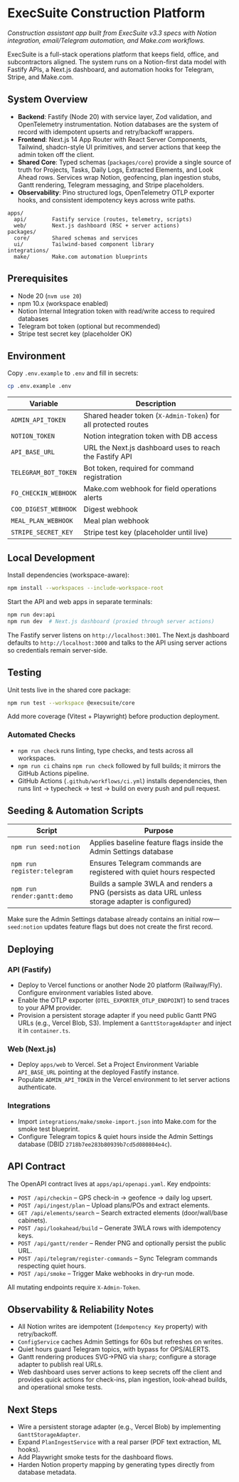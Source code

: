 # ExecSuite Construction Platform

_Construction assistant app built from ExecSuite v3.3 specs with Notion integration, email/Telegram automation, and Make.com workflows._

ExecSuite is a full-stack operations platform that keeps field, office, and subcontractors aligned. The system runs on a Notion-first data model with Fastify APIs, a Next.js dashboard, and automation hooks for Telegram, Stripe, and Make.com.

## System Overview

- **Backend**: Fastify (Node 20) with service layer, Zod validation, and OpenTelemetry instrumentation. Notion databases are the system of record with idempotent upserts and retry/backoff wrappers.
- **Frontend**: Next.js 14 App Router with React Server Components, Tailwind, shadcn-style UI primitives, and server actions that keep the admin token off the client.
- **Shared Core**: Typed schemas (`packages/core`) provide a single source of truth for Projects, Tasks, Daily Logs, Extracted Elements, and Look Ahead rows. Services wrap Notion, geofencing, plan ingestion stubs, Gantt rendering, Telegram messaging, and Stripe placeholders.
- **Observability**: Pino structured logs, OpenTelemetry OTLP exporter hooks, and consistent idempotency keys across write paths.

```
apps/
  api/        Fastify service (routes, telemetry, scripts)
  web/        Next.js dashboard (RSC + server actions)
packages/
  core/       Shared schemas and services
  ui/         Tailwind-based component library
integrations/
  make/       Make.com automation blueprints
```

## Prerequisites

- Node 20 (`nvm use 20`)
- npm 10.x (workspace enabled)
- Notion Internal Integration token with read/write access to required databases
- Telegram bot token (optional but recommended)
- Stripe test secret key (placeholder OK)

## Environment

Copy `.env.example` to `.env` and fill in secrets:

```bash
cp .env.example .env
```

| Variable | Description |
| --- | --- |
| `ADMIN_API_TOKEN` | Shared header token (`X-Admin-Token`) for all protected routes |
| `NOTION_TOKEN` | Notion integration token with DB access |
| `API_BASE_URL` | URL the Next.js dashboard uses to reach the Fastify API |
| `TELEGRAM_BOT_TOKEN` | Bot token, required for command registration |
| `FO_CHECKIN_WEBHOOK` | Make.com webhook for field operations alerts |
| `COO_DIGEST_WEBHOOK` | Digest webhook |
| `MEAL_PLAN_WEBHOOK` | Meal plan webhook |
| `STRIPE_SECRET_KEY` | Stripe test key (placeholder until live) |

## Local Development

Install dependencies (workspace-aware):

```bash
npm install --workspaces --include-workspace-root
```

Start the API and web apps in separate terminals:

```bash
npm run dev:api
npm run dev  # Next.js dashboard (proxied through server actions)
```

The Fastify server listens on `http://localhost:3001`. The Next.js dashboard defaults to `http://localhost:3000` and talks to the API using server actions so credentials remain server-side.

## Testing

Unit tests live in the shared core package:

```bash
npm run test --workspace @execsuite/core
```

Add more coverage (Vitest + Playwright) before production deployment.

### Automated Checks

- `npm run check` runs linting, type checks, and tests across all workspaces.
- `npm run ci` chains `npm run check` followed by full builds; it mirrors the GitHub Actions pipeline.
- GitHub Actions (`.github/workflows/ci.yml`) installs dependencies, then runs lint → typecheck → test → build on every push and pull request.

## Seeding & Automation Scripts

| Script | Purpose |
| --- | --- |
| `npm run seed:notion` | Applies baseline feature flags inside the Admin Settings database |
| `npm run register:telegram` | Ensures Telegram commands are registered with quiet hours respected |
| `npm run render:gantt:demo` | Builds a sample 3WLA and renders a PNG (persists as data URL unless storage adapter is configured) |

Make sure the Admin Settings database already contains an initial row—`seed:notion` updates feature flags but does not create the first record.

## Deploying

### API (Fastify)

- Deploy to Vercel functions or another Node 20 platform (Railway/Fly). Configure environment variables listed above.
- Enable the OTLP exporter (`OTEL_EXPORTER_OTLP_ENDPOINT`) to send traces to your APM provider.
- Provision a persistent storage adapter if you need public Gantt PNG URLs (e.g., Vercel Blob, S3). Implement a `GanttStorageAdapter` and inject it in `container.ts`.

### Web (Next.js)

- Deploy `apps/web` to Vercel. Set a Project Environment Variable `API_BASE_URL` pointing at the deployed Fastify instance.
- Populate `ADMIN_API_TOKEN` in the Vercel environment to let server actions authenticate.

### Integrations

- Import `integrations/make/smoke-import.json` into Make.com for the smoke test blueprint.
- Configure Telegram topics & quiet hours inside the Admin Settings database (DBID `2718b7ee283b80939b7cd5d080804e4c`).

## API Contract

The OpenAPI contract lives at `apps/api/openapi.yaml`. Key endpoints:

- `POST /api/checkin` – GPS check-in -> geofence -> daily log upsert.
- `POST /api/ingest/plan` – Upload plans/POs and extract elements.
- `GET /api/elements/search` – Search extracted elements (door/wall/base cabinets).
- `POST /api/lookahead/build` – Generate 3WLA rows with idempotency keys.
- `POST /api/gantt/render` – Render PNG and optionally persist the public URL.
- `POST /api/telegram/register-commands` – Sync Telegram commands respecting quiet hours.
- `POST /api/smoke` – Trigger Make webhooks in dry-run mode.

All mutating endpoints require `X-Admin-Token`.

## Observability & Reliability Notes

- All Notion writes are idempotent (`Idempotency Key` property) with retry/backoff.
- `ConfigService` caches Admin Settings for 60s but refreshes on writes.
- Quiet hours guard Telegram topics, with bypass for OPS/ALERTS.
- Gantt rendering produces SVG->PNG via `sharp`; configure a storage adapter to publish real URLs.
- Web dashboard uses server actions to keep secrets off the client and provides quick actions for check-ins, plan ingestion, look-ahead builds, and operational smoke tests.

## Next Steps

- Wire a persistent storage adapter (e.g., Vercel Blob) by implementing `GanttStorageAdapter`.
- Expand `PlanIngestService` with a real parser (PDF text extraction, ML hooks).
- Add Playwright smoke tests for the dashboard flows.
- Harden Notion property mapping by generating types directly from database metadata.
